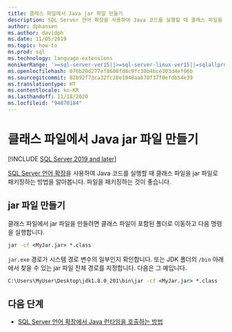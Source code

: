 ```yaml
---
title: 클래스 파일에서 Java jar 파일 만들기
description: SQL Server 언어 확장을 사용하여 Java 코드를 실행할 때 클래스 파일을 jar 파일로 패키지합니다.
author: dphansen
ms.author: davidph
ms.date: 11/05/2019
ms.topic: how-to
ms.prod: sql
ms.technology: language-extensions
monikerRange: '>=sql-server-ver15||>=sql-server-linux-ver15||=sqlallproducts-allversions'
ms.openlocfilehash: 076b20d277ef8608fd8c9fc30b4bce303d4ef06b
ms.sourcegitcommit: 82b92f73ca32fc28e1948aab70f37f0efdb54e39
ms.translationtype: HT
ms.contentlocale: ko-KR
ms.lasthandoff: 11/18/2020
ms.locfileid: "94870184"
---
```

# <a name="create-a-java-jar-file-from-class-files"></a>클래스 파일에서 Java jar 파일 만들기
[!INCLUDE [SQL Server 2019 and later](../../includes/applies-to-version/sqlserver2019.md)]

[SQL Server 언어 확장](../language-extensions-overview.md)을 사용하여 Java 코드를 실행할 때 클래스 파일을 jar 파일로 패키징하는 방법을 알아봅니다. 파일을 패키징하는 것이 좋습니다.

## <a name="create-a-jar-file"></a>jar 파일 만들기

클래스 파일에서 jar 파일을 만들려면 클래스 파일이 포함된 폴더로 이동하고 다음 명령을 실행합니다.

```cmd
jar -cf <MyJar.jar> *.class
```

`jar.exe` 경로가 시스템 경로 변수의 일부인지 확인합니다. 또는 JDK 폴더의 `/bin` 아래에서 찾을 수 있는 jar 파일 전체 경로를 지정합니다. 다음은 그 예입니다.

```cmd
C:\Users\MyUser\Desktop\jdk1.8.0_201\bin\jar -cf <MyJar.jar> *.class
```

## <a name="next-steps"></a>다음 단계

+ [SQL Server 언어 확장에서 Java 런타임을 호출하는 방법](../how-to/call-java-from-sql.md)